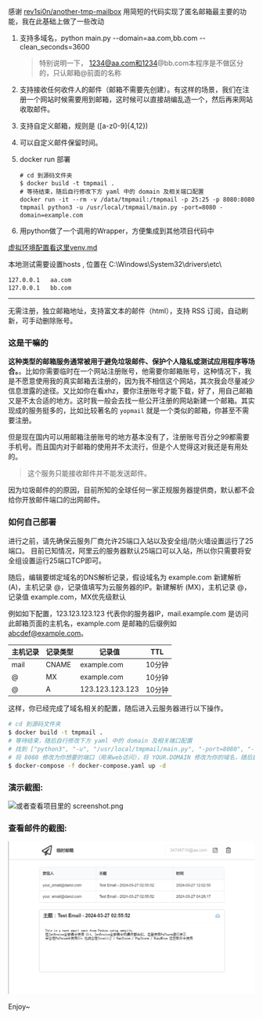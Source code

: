 

感谢 [rev1si0n/another-tmp-mailbox](https://github.com/rev1si0n/another-tmp-mailbox) 用简短的代码实现了匿名邮箱最主要的功能，我在此基础上做了一些改动
1. 支持多域名，python  main.py  --domain=aa.com,bb.com --clean_seconds=3600
    > 特别说明一下， 1234@aa.com和1234@bb.com本程序是不做区分的，只认邮箱@前面的名称
    
2. 支持接收任何收件人的邮件（邮箱不需要先创建）。有这样的场景，我们在注册一个网站时候需要用到邮箱，这时候可以直接胡编乱造一个，然后再来网站收取邮件。
3. 支持自定义邮箱，规则是 ([a-z0-9]{4,12})
4. 可以自定义邮件保留时间。
5. docker run 部署
    ```
    # cd 到源码文件夹
    $ docker build -t tmpmail .
    # 等待结束，随后自行修改下方 yaml 中的 domain 及相关端口配置
    docker run -it --rm -v /data/tmpmail:/tmpmail -p 25:25 -p 8080:8080 tmpmail python3 -u /usr/local/tmpmail/main.py -port=8080 -domain=example.com
    ```
6. 用python做了一个调用的Wrapper，方便集成到其他项目代码中

[虚拟环境配置看这里venv.md](venv.md)

本地测试需要设置hosts , 位置在 C:\Windows\System32\drivers\etc\
```
127.0.0.1   aa.com
127.0.0.1   bb.com
```
----
无需注册，独立邮箱地址，支持富文本的邮件（html），支持 RSS 订阅，自动刷新，可手动删除账号。

 
### 这是干嘛的

**这种类型的邮箱服务通常被用于避免垃圾邮件、保护个人隐私或测试应用程序等场合。**。比如你需要临时在一个网站注册账号，他需要你邮箱账号，这种情况下，我是不愿意使用我的真实邮箱去注册的，因为我不相信这个网站，其次我会尽量减少信息泄露的途径。又比如你在看xhz，要你注册账号才能下载，好了，用自己邮箱又是不太合适的地方。这时我一般会去找一些公开注册的网站新建一个邮箱。其实现成的服务挺多的，比如比较著名的 `yopmail` 就是一个类似的邮箱，你甚至不需要注册。

但是现在国内可以用邮箱注册账号的地方基本没有了，注册账号百分之99都需要手机号。而且国内对于邮箱的使用并不太流行，但是个人觉得这对我还是有用处的。

> 这个服务只能接收邮件并不能发送邮件。

因为垃圾邮件的的原因，目前所知的全球任何一家正规服务器提供商，默认都不会给你开放邮件端口的出网邮件。

### 如何自己部署

进行之前，请先确保云服务厂商允许25端口入站以及安全组/防火墙设置运行了25端口。
目前已知情况，阿里云的服务器默认25端口可以入站，所以你只需要将安全组设置运行25端口TCP即可。

随后，编辑要绑定域名的DNS解析记录，假设域名为 example.com
新建解析 (A)，主机记录 @，记录值填写为云服务器的IP。新建解析 (MX)，主机记录 @，记录值 example.com，MX优先级默认


例如如下配置，123.123.123.123 代表你的服务器IP，mail.example.com 是访问此邮箱页面的主机名，example.com 是邮箱的后缀例如 abcdef@example.com。


|主机记录|记录类型|记录值|TTL|
|  ----  | ----  | ----  | ----  |
|mail|CNAME|example.com|10分钟|
|@|MX|example.com|10分钟|
|@|A|123.123.123.123|10分钟|

这样，你已经完成了域名相关的配置，随后进入云服务器进行以下操作。

```bash
# cd 到源码文件夹
$ docker build -t tmpmail .
# 等待结束，随后自行修改下方 yaml 中的 domain 及相关端口配置
# 找到 ["python3", "-u", "/usr/local/tmpmail/main.py", "-port=8080", "-domain=YOUR.DOMAIN"]
# 将 8080 修改为你想要的端口（用来web访问），将 YOUR.DOMAIN 修改为你的域名，随后启动即可
$ docker-compose -f docker-compose.yaml up -d
```

### 演示截图:
![或者查看项目里的 screenshot.png](screenshot.png)

### 查看邮件的截图:
![或者查看项目里的 screenshot2.png](screenshot2.png)

Enjoy~
